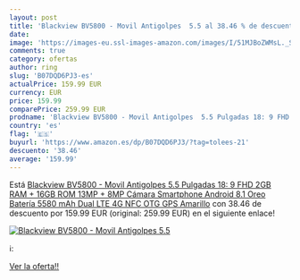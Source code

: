 ```yaml
---
layout: post
title: 'Blackview BV5800 - Movil Antigolpes  5.5 al 38.46 % de descuento'
date: 
image: 'https://images-eu.ssl-images-amazon.com/images/I/51MJBoZWMsL._SL200_.jpg'
comments: true
category: ofertas
author: ring
slug: 'B07DQD6PJ3-es'
actualPrice: 159.99 EUR
currency: EUR
price: 159.99
comparePrice: 259.99 EUR
prodname: 'Blackview BV5800 - Movil Antigolpes  5.5 Pulgadas 18: 9 FHD  2GB RAM + 16GB ROM  13MP + 8MP Cámara  Smartphone Android 8.1 Oreo  Batería 5580 mAh  Dual LTE 4G  NFC  OTG  GPS  Amarillo'
country: 'es'
flag: '🇪🇸'
buyurl: 'https://www.amazon.es/dp/B07DQD6PJ3/?tag=tolees-21'
descuento: '38.46'
average: '159.99'
---
```


Está [Blackview BV5800 - Movil Antigolpes  5.5 Pulgadas 18: 9 FHD  2GB RAM + 16GB ROM  13MP + 8MP Cámara  Smartphone Android 8.1 Oreo  Batería 5580 mAh  Dual LTE 4G  NFC  OTG  GPS  Amarillo](https://www.amazon.es/dp/B07DQD6PJ3/?tag=tolees-21) con 38.46 de descuento por 159.99 EUR (original: 259.99 EUR) en el siguiente enlace!

[![Blackview BV5800 - Movil Antigolpes  5.5](https://images-eu.ssl-images-amazon.com/images/I/51MJBoZWMsL._SL200_.jpg)](https://www.amazon.es/dp/B07DQD6PJ3/?tag=tolees-21)

ℹ️:


[Ver la oferta!!](https://www.amazon.es/dp/B07DQD6PJ3/?tag=tolees-21)
